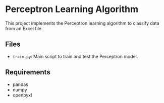 
# Perceptron Learning Algorithm

This project implements the Perceptron learning algorithm to classify data from an Excel file.

## Files
- `train.py`: Main script to train and test the Perceptron model.

## Requirements
- pandas
- numpy
- openpyxl